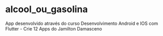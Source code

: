 # alcool_ou_gasolina

App desenvolvido através do curso Desenvolvimento Android e IOS com Flutter - Crie 12 Apps do Jamilton Damasceno
